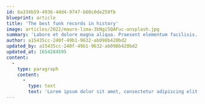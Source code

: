 ```yaml
---
id: 6a334b59-4936-4dd4-9747-b60c0de259fb
blueprint: article
title: 'The best funk records in history'
image: articles/2022/mauro-lima-3bNgi5QAFuc-unsplash.jpg
summary: 'Labore et dolore magna aliqua. Praesent elementum facilisis. It dolore magna aliqua. Praesent elementum facilisis.'
author: a15435cc-240f-49b1-9632-ab098b420bd2
updated_by: a15435cc-240f-49b1-9632-ab098b420bd2
updated_at: 1654284595
content:
  -
    type: paragraph
    content:
      -
        type: text
        text: 'Lorem ipsum dolor sit amet, consectetur adipiscing elit, sed do eiusmod tempor incididunt ut labore et dolore magna aliqua. Praesent elementum facilisis leo vel fringilla est ullamcorper eget. At imperdiet dui accumsan sit amet nulla facilisi morbi do eiusmod tempor incididunt ut labore et dolore magna aliqua. Praesent elementum facilisis leo vel fringilla est ullamcorper eget. At imperdiet dui accumsan sit amet nulla facilisi morbi tempus.'
---
```

